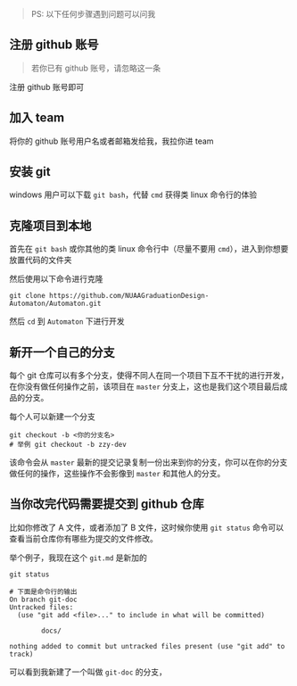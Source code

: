 > PS: 以下任何步骤遇到问题可以问我

## 注册 github 账号

> 若你已有 github 账号，请忽略这一条

注册 github 账号即可

## 加入 team

将你的 github 账号用户名或者邮箱发给我，我拉你进 team

## 安装 git

windows 用户可以下载 `git bash`，代替 `cmd` 获得类 linux 命令行的体验

## 克隆项目到本地

首先在 `git bash` 或你其他的类 linux 命令行中（尽量不要用 `cmd`），进入到你想要放置代码的文件夹

然后使用以下命令进行克隆

```
git clone https://github.com/NUAAGraduationDesign-Automaton/Automaton.git
```

然后 `cd` 到 `Automaton` 下进行开发

## 新开一个自己的分支

每个 git 仓库可以有多个分支，使得不同人在同一个项目下互不干扰的进行开发，在你没有做任何操作之前，该项目在 `master` 分支上，这也是我们这个项目最后成品的分支。

每个人可以新建一个分支

```
git checkout -b <你的分支名>
# 举例 git checkout -b zzy-dev
```

该命令会从 `master` 最新的提交记录复制一份出来到你的分支，你可以在你的分支做任何的操作，这些操作不会影像到 `master` 和其他人的分支。

## 当你改完代码需要提交到 github 仓库

比如你修改了 A 文件，或者添加了 B 文件，这时候你使用 `git status` 命令可以查看当前仓库你有哪些为提交的文件修改。

举个例子，我现在这个 `git.md` 是新加的

```
git status

# 下面是命令行的输出
On branch git-doc
Untracked files:
  (use "git add <file>..." to include in what will be committed)

        docs/

nothing added to commit but untracked files present (use "git add" to track)
```

可以看到我新建了一个叫做 `git-doc` 的分支，